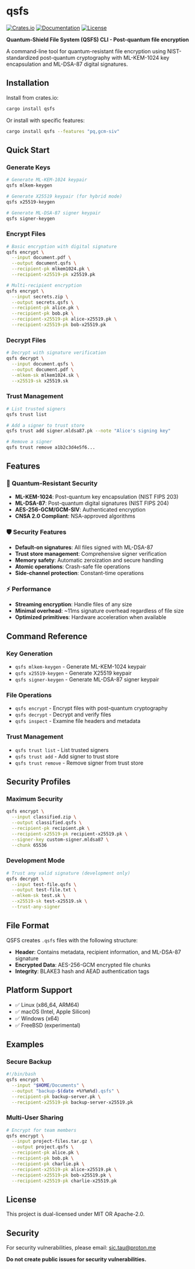 # qsfs

[![Crates.io](https://img.shields.io/crates/v/qsfs)](https://crates.io/crates/qsfs)
[![Documentation](https://docs.rs/qsfs/badge.svg)](https://docs.rs/qsfs)
[![License](https://img.shields.io/badge/license-MIT%2FApache--2.0-green)](../../LICENSE-MIT)

**Quantum-Shield File System (QSFS) CLI - Post-quantum file encryption**

A command-line tool for quantum-resistant file encryption using NIST-standardized post-quantum cryptography with ML-KEM-1024 key encapsulation and ML-DSA-87 digital signatures.

## Installation

Install from crates.io:

```bash
cargo install qsfs
```

Or install with specific features:

```bash
cargo install qsfs --features "pq,gcm-siv"
```

## Quick Start

### Generate Keys

```bash
# Generate ML-KEM-1024 keypair
qsfs mlkem-keygen

# Generate X25519 keypair (for hybrid mode)
qsfs x25519-keygen

# Generate ML-DSA-87 signer keypair
qsfs signer-keygen
```

### Encrypt Files

```bash
# Basic encryption with digital signature
qsfs encrypt \
  --input document.pdf \
  --output document.qsfs \
  --recipient-pk mlkem1024.pk \
  --recipient-x25519-pk x25519.pk

# Multi-recipient encryption
qsfs encrypt \
  --input secrets.zip \
  --output secrets.qsfs \
  --recipient-pk alice.pk \
  --recipient-pk bob.pk \
  --recipient-x25519-pk alice-x25519.pk \
  --recipient-x25519-pk bob-x25519.pk
```

### Decrypt Files

```bash
# Decrypt with signature verification
qsfs decrypt \
  --input document.qsfs \
  --output document.pdf \
  --mlkem-sk mlkem1024.sk \
  --x25519-sk x25519.sk
```

### Trust Management

```bash
# List trusted signers
qsfs trust list

# Add a signer to trust store
qsfs trust add signer.mldsa87.pk --note "Alice's signing key"

# Remove a signer
qsfs trust remove a1b2c3d4e5f6...
```

## Features

### 🔐 Quantum-Resistant Security
- **ML-KEM-1024**: Post-quantum key encapsulation (NIST FIPS 203)
- **ML-DSA-87**: Post-quantum digital signatures (NIST FIPS 204)
- **AES-256-GCM/GCM-SIV**: Authenticated encryption
- **CNSA 2.0 Compliant**: NSA-approved algorithms

### 🛡️ Security Features
- **Default-on signatures**: All files signed with ML-DSA-87
- **Trust store management**: Comprehensive signer verification
- **Memory safety**: Automatic zeroization and secure handling
- **Atomic operations**: Crash-safe file operations
- **Side-channel protection**: Constant-time operations

### ⚡ Performance
- **Streaming encryption**: Handle files of any size
- **Minimal overhead**: ~11ms signature overhead regardless of file size
- **Optimized primitives**: Hardware acceleration when available

## Command Reference

### Key Generation
- `qsfs mlkem-keygen` - Generate ML-KEM-1024 keypair
- `qsfs x25519-keygen` - Generate X25519 keypair
- `qsfs signer-keygen` - Generate ML-DSA-87 signer keypair

### File Operations
- `qsfs encrypt` - Encrypt files with post-quantum cryptography
- `qsfs decrypt` - Decrypt and verify files
- `qsfs inspect` - Examine file headers and metadata

### Trust Management
- `qsfs trust list` - List trusted signers
- `qsfs trust add` - Add signer to trust store
- `qsfs trust remove` - Remove signer from trust store

## Security Profiles

### Maximum Security
```bash
qsfs encrypt \
  --input classified.zip \
  --output classified.qsfs \
  --recipient-pk recipient.pk \
  --recipient-x25519-pk recipient-x25519.pk \
  --signer-key custom-signer.mldsa87 \
  --chunk 65536
```

### Development Mode
```bash
# Trust any valid signature (development only)
qsfs decrypt \
  --input test-file.qsfs \
  --output test-file.txt \
  --mlkem-sk test.sk \
  --x25519-sk test-x25519.sk \
  --trust-any-signer
```

## File Format

QSFS creates `.qsfs` files with the following structure:

- **Header**: Contains metadata, recipient information, and ML-DSA-87 signature
- **Encrypted Data**: AES-256-GCM encrypted file chunks
- **Integrity**: BLAKE3 hash and AEAD authentication tags

## Platform Support

- ✅ Linux (x86_64, ARM64)
- ✅ macOS (Intel, Apple Silicon)
- ✅ Windows (x64)
- ✅ FreeBSD (experimental)

## Examples

### Secure Backup
```bash
#!/bin/bash
qsfs encrypt \
  --input "$HOME/Documents" \
  --output "backup-$(date +%Y%m%d).qsfs" \
  --recipient-pk backup-server.pk \
  --recipient-x25519-pk backup-server-x25519.pk
```

### Multi-User Sharing
```bash
# Encrypt for team members
qsfs encrypt \
  --input project-files.tar.gz \
  --output project.qsfs \
  --recipient-pk alice.pk \
  --recipient-pk bob.pk \
  --recipient-pk charlie.pk \
  --recipient-x25519-pk alice-x25519.pk \
  --recipient-x25519-pk bob-x25519.pk \
  --recipient-x25519-pk charlie-x25519.pk
```

## License

This project is dual-licensed under MIT OR Apache-2.0.

## Security

For security vulnerabilities, please email: sic.tau@proton.me

**Do not create public issues for security vulnerabilities.**
